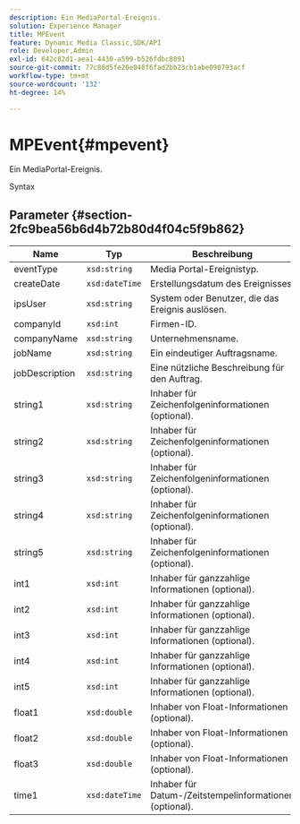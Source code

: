 ```yaml
---
description: Ein MediaPortal-Ereignis.
solution: Experience Manager
title: MPEvent
feature: Dynamic Media Classic,SDK/API
role: Developer,Admin
exl-id: 642c82d1-aea1-4430-a599-b526fdbc8091
source-git-commit: 77c88d5fe20e048f6fad2bb23cb1abe090793acf
workflow-type: tm+mt
source-wordcount: '132'
ht-degree: 14%

---
```


# MPEvent{#mpevent}

Ein MediaPortal-Ereignis.

Syntax

## Parameter {#section-2fc9bea56b6d4b72b80d4f04c5f9b862}

| Name | Typ | Beschreibung |
|---|---|---|
| eventType | `xsd:string` | Media Portal-Ereignistyp. |
| createDate | `xsd:dateTime` | Erstellungsdatum des Ereignisses. |
| ipsUser | `xsd:string` | System oder Benutzer, die das Ereignis auslösen. |
| companyId | `xsd:int` | Firmen-ID. |
| companyName | `xsd:string` | Unternehmensname. |
| jobName | `xsd:string` | Ein eindeutiger Auftragsname. |
| jobDescription | `xsd:string` | Eine nützliche Beschreibung für den Auftrag. |
| string1 | `xsd:string` | Inhaber für Zeichenfolgeninformationen (optional). |
| string2 | `xsd:string` | Inhaber für Zeichenfolgeninformationen (optional). |
| string3 | `xsd:string` | Inhaber für Zeichenfolgeninformationen (optional). |
| string4 | `xsd:string` | Inhaber für Zeichenfolgeninformationen (optional). |
| string5 | `xsd:string` | Inhaber für Zeichenfolgeninformationen (optional). |
| int1 | `xsd:int` | Inhaber für ganzzahlige Informationen (optional). |
| int2 | `xsd:int` | Inhaber für ganzzahlige Informationen (optional). |
| int3 | `xsd:int` | Inhaber für ganzzahlige Informationen (optional). |
| int4 | `xsd:int` | Inhaber für ganzzahlige Informationen (optional). |
| int5 | `xsd:int` | Inhaber für ganzzahlige Informationen (optional). |
| float1 | `xsd:double` | Inhaber von Float-Informationen (optional). |
| float2 | `xsd:double` | Inhaber von Float-Informationen (optional). |
| float3 | `xsd:double` | Inhaber von Float-Informationen (optional). |
| time1 | `xsd:dateTime` | Inhaber für Datum-/Zeitstempelinformationen (optional). |
